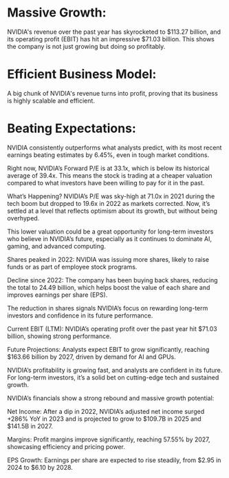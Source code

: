 

# Massive Growth:

NVIDIA's revenue over the past year has skyrocketed to $113.27 billion, and its operating profit (EBIT) has hit an impressive $71.03 billion. This shows the company is not just growing but doing so profitably.

# Efficient Business Model:

A big chunk of NVIDIA's revenue turns into profit, proving that its business is highly scalable and efficient.

# Beating Expectations:

NVIDIA consistently outperforms what analysts predict, with its most recent earnings beating estimates by 6.45%, even in tough market conditions.

Right now, NVIDIA’s Forward P/E is at 33.1x, which is below its historical average of 39.4x. This means the stock is trading at a cheaper valuation compared to what investors have been willing to pay for it in the past.

What’s Happening? NVIDIA’s P/E was sky-high at 71.0x in 2021 during the tech boom but dropped to 19.6x in 2022 as markets corrected. Now, it’s settled at a level that reflects optimism about its growth, but without being overhyped.

This lower valuation could be a great opportunity for long-term investors who believe in NVIDIA’s future, especially as it continues to dominate AI, gaming, and advanced computing.

Shares peaked in 2022: NVIDIA was issuing more shares, likely to raise funds or as part of employee stock programs.

Decline since 2022: The company has been buying back shares, reducing the total to 24.49 billion, which helps boost the value of each share and improves earnings per share (EPS).

The reduction in shares signals NVIDIA’s focus on rewarding long-term investors and confidence in its future performance.

Current EBIT (LTM): NVIDIA’s operating profit over the past year hit $71.03 billion, showing strong performance.

Future Projections: Analysts expect EBIT to grow significantly, reaching $163.66 billion by 2027, driven by demand for AI and GPUs.

NVIDIA’s profitability is growing fast, and analysts are confident in its future. For long-term investors, it’s a solid bet on cutting-edge tech and sustained growth.

NVIDIA’s financials show a strong rebound and massive growth potential:

Net Income: After a dip in 2022, NVIDIA’s adjusted net income surged +286% YoY in 2023 and is projected to grow to $109.7B in 2025 and $141.5B in 2027.

Margins: Profit margins improve significantly, reaching 57.55% by 2027, showcasing efficiency and pricing power.

EPS Growth: Earnings per share are expected to rise steadily, from $2.95 in 2024 to $6.10 by 2028.
